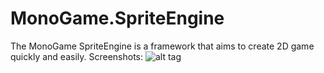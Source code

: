 # MonoGame.SpriteEngine
The MonoGame SpriteEngine is a framework that aims to create 2D game quickly and easily.
Screenshots:
![alt tag](https://imgur.com/OnWWPCa.jpg"")

